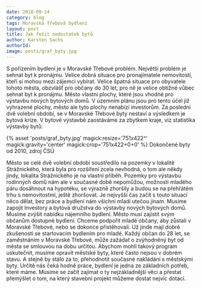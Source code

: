 ```yaml
---
date: 2018-09-24
category: blog
tags: Moravská Třebová bydlení
layout: post
title: Jak řešit nedostatek bytů
author: Karsten Sachs
authorId: 
image: posts/graf_byty.jpg
---
```

S pořízením bydlení je v Moravské Třebové problém. Největší problém je sehnat byt k pronájmu. Velice dobrá situace pro pronajímatele nemovitostí, kteří si mohou mezi zájemci vybírat. Velice špatná situace pro obyvatele tohoto města, obzvlášť pro občany do 30 let, pro ně je velice obtížné vůbec sehnat byt k pronájmu. 
Město vlastní plochy, které jsou vhodné pro výstavbu nových bytových domů. V územním plánu jsou pro tento účel již vyhrazené plochy, město ale tyto plochy nenabízí investorům. Za poslední dvě volební období, se v Moravské Třebové byty nestaví a výsledkem je bytová krize. V bytové výstavbě zaostáváme za zbytkem kraje, viz statistika výstavby bytů:

{% asset 'posts/graf_byty.jpg' magick:resize='751x422^' magick:gravity='center' magick:crop='751x422+0+0' %} Dokončené byty od 2010, zdroj ČSÚ


Město se celé dvě volební období soustředilo na pozemky v lokalitě Strážnického, která byla pro rozšíření zcela nevhodná, o tom ale někdy jindy, lokalita Strážnického je na vlastní příběh. Pozemky pro výstavbu rodinných domů nám ale v současné době nepomůžou, možnosti mladého páru dosáhnout na hypotéku, se výrazně zhoršily a budou se na přehřátém trhu s nemovitostmi, ještě zhoršovat. Je nejvyšší čas začít s touto situací něco dělat, bez práce a bydlení nám všichni mladí utečou jinam. 
Musíme zapojit Investory a bytová družstva do výstavby nových bytových domů. Musíme zvýšit nabídku nájemního bydlení. Město musí zajistit svým občanům dostupné bydlení. Chceme podpořit mladé občany, aby zůstali v Moravské Třebové, nebo se dokonce přistěhovali. Už jinde mají dobré zkušenosti se startovacím bydlením pro mladé. Každý občan do 28 let, se zaměstnáním v Moravské Třebové, může zažádat o zvýhodněný byt od města se smlouvou na dobu určitou. Abychom mohli takový program uskutečnit, musíme opravit městské byty, které často nejsou v dobrém stavu. A stejně by stálo za to, přehodnotit současné nakládání s městskými byty. Určitě nás čeká hodně práce, bydlení je jedna ze základních potřeb, které máme. Musíme se začít zajímat o ty nejzákladnější věci a přestat přemýšlet o tom, na který stavební projekt můžeme dostat nejvíc dotací.

